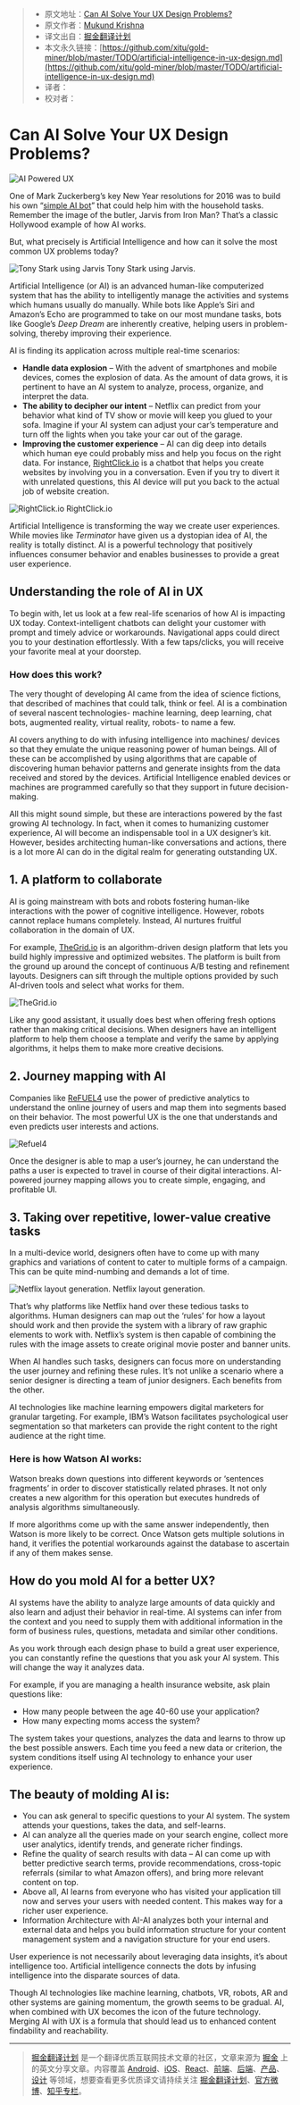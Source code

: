 
  > * 原文地址：[Can AI Solve Your UX Design Problems?](https://www.sitepoint.com/artificial-intelligence-in-ux-design/)
  > * 原文作者：[Mukund Krishna](https://www.sitepoint.com/author/mukund-krishna/)
  > * 译文出自：[掘金翻译计划](https://github.com/xitu/gold-miner)
  > * 本文永久链接：[https://github.com/xitu/gold-miner/blob/master/TODO/artificial-intelligence-in-ux-design.md](https://github.com/xitu/gold-miner/blob/master/TODO/artificial-intelligence-in-ux-design.md)
  > * 译者：
  > * 校对者：

  # Can AI Solve Your UX Design Problems?

  ![AI Powered UX](https://dab1nmslvvntp.cloudfront.net/wp-content/uploads/2017/07/1501567920icDqSo2.jpg)

One of Mark Zuckerberg’s key New Year resolutions for 2016 was to build his own “[simple AI bot](http://www.vanityfair.com/news/2016/12/mark-zuckerberg-spent-100-hours-building-his-own-robot-butler)” that could help him with the household tasks. Remember the image of the butler, Jarvis from Iron Man? That’s a classic Hollywood example of how AI works.

But, what precisely is Artificial Intelligence and how can it solve the most common UX problems today?

![Tony Stark using Jarvis](https://dab1nmslvvntp.cloudfront.net/wp-content/uploads/2017/07/150156788652646.jpg)
Tony Stark using Jarvis.

Artificial Intelligence (or AI) is an advanced human-like computerized system that has the ability to intelligently manage the activities and systems which humans usually do manually. While bots like Apple’s Siri and Amazon’s Echo are programmed to take on our most mundane tasks, bots like Google’s *Deep Dream* are inherently creative, helping users in problem-solving, thereby improving their experience.

AI is finding its application across multiple real-time scenarios:

- **Handle data explosion** – With the advent of smartphones and mobile devices, comes the explosion of data. As the amount of data grows, it is pertinent to have an AI system to analyze, process, organize, and interpret the data.
- **The ability to decipher our intent** – Netflix can predict from your behavior what kind of TV show or movie will keep you glued to your sofa. Imagine if your AI system can adjust your car’s temperature and turn off the lights when you take your car out of the garage.
- **Improving the customer experience** – AI can dig deep into details which human eye could probably miss and help you focus on the right data. For instance, [RightClick.io](https://rightclick.io/#/) is a chatbot that helps you create websites by involving you in a conversation. Even if you try to divert it with unrelated questions, this AI device will put you back to the actual job of website creation.

![RightClick.io](https://dab1nmslvvntp.cloudfront.net/wp-content/uploads/2017/07/15015679069ApLLkv.jpg)
RightClick.io

Artificial Intelligence is transforming the way we create user experiences. While movies like *Terminator* have given us a dystopian idea of AI, the reality is totally distinct. AI is a powerful technology that positively influences consumer behavior and enables businesses to provide a great user experience.

## Understanding the role of AI in UX

To begin with, let us look at a few real-life scenarios of how AI is impacting UX today. Context-intelligent chatbots can delight your customer with prompt and timely advice or workarounds. Navigational apps could direct you to your destination effortlessly. With a few taps/clicks, you will receive your favorite meal at your doorstep.

### How does this work?

The very thought of developing AI came from the idea of science fictions, that described of machines that could talk, think or feel. AI is a combination of several nascent technologies- machine learning, deep learning, chat bots, augmented reality, virtual reality, robots- to name a few.

AI covers anything to do with infusing intelligence into machines/ devices so that they emulate the unique reasoning power of human beings. All of these can be accomplished by using algorithms that are capable of discovering human behavior patterns and generate insights from the data received and stored by the devices. Artificial Intelligence enabled devices or machines are programmed carefully so that they support in future decision-making.

All this might sound simple, but these are interactions powered by the fast growing AI technology. In fact, when it comes to humanizing customer experience, AI will become an indispensable tool in a UX designer’s kit. However, besides architecting human-like conversations and actions, there is a lot more AI can do in the digital realm for generating outstanding UX.

## 1. A platform to collaborate

AI is going mainstream with bots and robots fostering human-like interactions with the power of cognitive intelligence. However, robots cannot replace humans completely. Instead, AI nurtures fruitful collaboration in the domain of UX.

For example, [TheGrid.io](https://thegrid.io/) is an algorithm-driven design platform that lets you build highly impressive and optimized websites. The platform is built from the ground up around the concept of continuous A/B testing and refinement layouts. Designers can sift through the multiple options provided by such AI-driven tools and select what works for them.

![TheGrid.io](https://dab1nmslvvntp.cloudfront.net/wp-content/uploads/2017/07/1501567868cAk9mgD-e1501568470475.jpg)

Like any good assistant, it usually does best when offering fresh options rather than making critical decisions. When designers have an intelligent platform to help them choose a template and verify the same by applying algorithms, it helps them to make more creative decisions.

## 2. Journey mapping with AI

Companies like [ReFUEL4](https://www.refuel4.com/) use the power of predictive analytics to understand the online journey of users and map them into segments based on their behavior. The most powerful UX is the one that understands and even predicts user interests and actions.

![Refuel4](https://dab1nmslvvntp.cloudfront.net/wp-content/uploads/2017/07/1501567882ezgif.com-optimize-34.gif)

Once the designer is able to map a user’s journey, he can understand the paths a user is expected to travel in course of their digital interactions. AI-powered journey mapping allows you to create simple, engaging, and profitable UI.

## 3. Taking over repetitive, lower-value creative tasks

In a multi-device world, designers often have to come up with many graphics and variations of content to cater to multiple forms of a campaign. This can be quite mind-numbing and demands a lot of time.

![Netflix layout generation.](https://dab1nmslvvntp.cloudfront.net/wp-content/uploads/2017/07/150156789352650.jpg)
Netflix layout generation.

That’s why platforms like Netflix hand over these tedious tasks to algorithms. Human designers can map out the ‘rules’ for how a layout should work and then provide the system with a library of raw graphic elements to work with. Netflix’s system is then capable of combining the rules with the image assets to create original movie poster and banner units.

When AI handles such tasks, designers can focus more on understanding the user journey and refining these rules. It’s not unlike a scenario where a senior designer is directing a team of junior designers. Each benefits from the other.

AI technologies like machine learning empowers digital marketers for granular targeting. For example, IBM’s Watson facilitates psychological user segmentation so that marketers can provide the right content to the right audience at the right time.

### Here is how Watson AI works:

Watson breaks down questions into different keywords or ‘sentences fragments’ in order to discover statistically related phrases. It not only creates a new algorithm for this operation but executes hundreds of analysis algorithms simultaneously.

If more algorithms come up with the same answer independently, then Watson is more likely to be correct. Once Watson gets multiple solutions in hand, it verifies the potential workarounds against the database to ascertain if any of them makes sense.

## How do you mold AI for a better UX?

AI systems have the ability to analyze large amounts of data quickly and also learn and adjust their behavior in real-time. AI systems can infer from the context and you need to supply them with additional information in the form of business rules, questions, metadata and similar other conditions.

As you work through each design phase to build a great user experience, you can constantly refine the questions that you ask your AI system. This will change the way it analyzes data.

For example, if you are managing a health insurance website, ask plain questions like:

- How many people between the age 40-60 use your application?
- How many expecting moms access the system?

The system takes your questions, analyzes the data and learns to throw up the best possible answers. Each time you feed a new data or criterion, the system conditions itself using AI technology to enhance your user experience.

## The beauty of molding AI is:

- You can ask general to specific questions to your AI system. The system attends your questions, takes the data, and self-learns.
- AI can analyze all the queries made on your search engine, collect more user analytics, identify trends, and generate richer findings.
- Refine the quality of search results with data – AI can come up with better predictive search terms, provide recommendations, cross-topic referrals (similar to what Amazon offers), and bring more relevant content on top.
- Above all, AI learns from everyone who has visited your application till now and serves your users with needed content. This makes way for a richer user experience.
- Information Architecture with AI-AI analyzes both your internal and external data and helps you build information structure for your content management system and a navigation structure for your end users.

User experience is not necessarily about leveraging data insights, it’s about intelligence too. Artificial intelligence connects the dots by infusing intelligence into the disparate sources of data.

Though AI technologies like machine learning, chatbots, VR, robots, AR and other systems are gaining momentum, the growth seems to be gradual. AI, when combined with UX becomes the icon of the future technology. Merging AI with UX is a formula that should lead us to enhanced content findability and reachability.


  ---

  > [掘金翻译计划](https://github.com/xitu/gold-miner) 是一个翻译优质互联网技术文章的社区，文章来源为 [掘金](https://juejin.im) 上的英文分享文章。内容覆盖 [Android](https://github.com/xitu/gold-miner#android)、[iOS](https://github.com/xitu/gold-miner#ios)、[React](https://github.com/xitu/gold-miner#react)、[前端](https://github.com/xitu/gold-miner#前端)、[后端](https://github.com/xitu/gold-miner#后端)、[产品](https://github.com/xitu/gold-miner#产品)、[设计](https://github.com/xitu/gold-miner#设计) 等领域，想要查看更多优质译文请持续关注 [掘金翻译计划](https://github.com/xitu/gold-miner)、[官方微博](http://weibo.com/juejinfanyi)、[知乎专栏](https://zhuanlan.zhihu.com/juejinfanyi)。
  